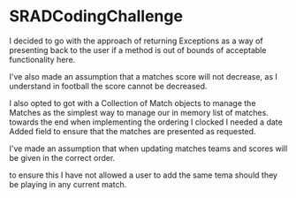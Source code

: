 # SRADCodingChallenge

I decided to go with the approach of returning Exceptions as a way of presenting back to the user if a method is out of bounds of acceptable functionality here.

I've also made an assumption that a matches score will not decrease, as I understand in football the score cannot be decreased.  

I also opted to got with a Collection of Match objects to manage the Matches as the simplest way to manage our in memory list of matches.  towards the end when implementing the ordering I clocked I needed a date Added field to ensure that the matches are presented as requested.

I've made an assumption that when updating matches teams and scores will be given in the correct order.

to ensure this I have not allowed a user to add the same tema should they be playing in any current match.  